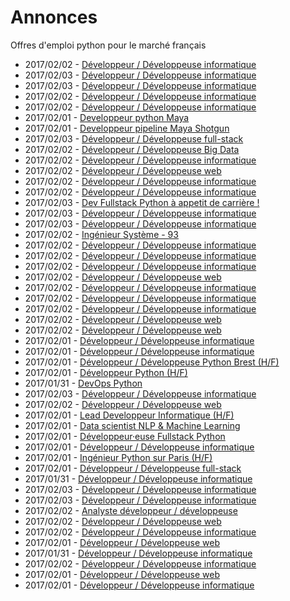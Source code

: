 # Annonces

Offres d'emploi python pour le marché français

* 2017/02/02 - [Développeur / Développeuse informatique](http://www.pyjobs.fr/jobs/details/4817/developpeur-developpeuse-informatique "Développeur / Développeuse informatique")
* 2017/02/03 - [Développeur / Développeuse informatique](http://www.pyjobs.fr/jobs/details/4831/developpeur-developpeuse-informatique "Développeur / Développeuse informatique")
* 2017/02/03 - [Développeur / Développeuse informatique](http://www.pyjobs.fr/jobs/details/4830/developpeur-developpeuse-informatique "Développeur / Développeuse informatique")
* 2017/02/02 - [Développeur / Développeuse informatique](http://www.pyjobs.fr/jobs/details/4815/developpeur-developpeuse-informatique "Développeur / Développeuse informatique")
* 2017/02/02 - [Développeur / Développeuse informatique](http://www.pyjobs.fr/jobs/details/4814/developpeur-developpeuse-informatique "Développeur / Développeuse informatique")
* 2017/02/01 - [Developpeur python Maya](http://www.pyjobs.fr/jobs/details/4801/developpeur-python-maya "Developpeur python Maya")
* 2017/02/01 - [Developpeur pipeline Maya Shotgun](http://www.pyjobs.fr/jobs/details/4802/developpeur-pipeline-maya-shotgun "Developpeur pipeline Maya Shotgun")
* 2017/02/03 - [Développeur / Développeuse full-stack](http://www.pyjobs.fr/jobs/details/4829/developpeur-developpeuse-full-stack "Développeur / Développeuse full-stack")
* 2017/02/02 - [Développeur / Développeuse Big Data](http://www.pyjobs.fr/jobs/details/4809/developpeur-developpeuse-big-data "Développeur / Développeuse Big Data")
* 2017/02/02 - [Développeur / Développeuse informatique](http://www.pyjobs.fr/jobs/details/4816/developpeur-developpeuse-informatique "Développeur / Développeuse informatique")
* 2017/02/02 - [Développeur / Développeuse web](http://www.pyjobs.fr/jobs/details/4812/developpeur-developpeuse-web "Développeur / Développeuse web")
* 2017/02/02 - [Développeur / Développeuse informatique](http://www.pyjobs.fr/jobs/details/4813/developpeur-developpeuse-informatique "Développeur / Développeuse informatique")
* 2017/02/02 - [Développeur / Développeuse informatique](http://www.pyjobs.fr/jobs/details/4810/developpeur-developpeuse-informatique "Développeur / Développeuse informatique")
* 2017/02/03 - [Dev Fullstack Python à appetit de carrière !](http://www.pyjobs.fr/jobs/details/4836/dev-fullstack-python-a-appetit-de-carriere "Dev Fullstack Python à appetit de carrière !")
* 2017/02/03 - [Développeur / Développeuse informatique](http://www.pyjobs.fr/jobs/details/4828/developpeur-developpeuse-informatique "Développeur / Développeuse informatique")
* 2017/02/03 - [Développeur / Développeuse informatique](http://www.pyjobs.fr/jobs/details/4827/developpeur-developpeuse-informatique "Développeur / Développeuse informatique")
* 2017/02/02 - [Ingénieur Système - 93](http://www.pyjobs.fr/jobs/details/4823/ingenieur-systeme-93 "Ingénieur Système - 93")
* 2017/02/02 - [Développeur / Développeuse informatique](http://www.pyjobs.fr/jobs/details/4806/developpeur-developpeuse-informatique "Développeur / Développeuse informatique")
* 2017/02/02 - [Développeur / Développeuse informatique](http://www.pyjobs.fr/jobs/details/4811/developpeur-developpeuse-informatique "Développeur / Développeuse informatique")
* 2017/02/02 - [Développeur / Développeuse informatique](http://www.pyjobs.fr/jobs/details/4807/developpeur-developpeuse-informatique "Développeur / Développeuse informatique")
* 2017/02/02 - [Développeur / Développeuse web](http://www.pyjobs.fr/jobs/details/4808/developpeur-developpeuse-web "Développeur / Développeuse web")
* 2017/02/02 - [Développeur / Développeuse informatique](http://www.pyjobs.fr/jobs/details/4805/developpeur-developpeuse-informatique "Développeur / Développeuse informatique")
* 2017/02/02 - [Développeur / Développeuse informatique](http://www.pyjobs.fr/jobs/details/4821/developpeur-developpeuse-informatique "Développeur / Développeuse informatique")
* 2017/02/02 - [Développeur / Développeuse informatique](http://www.pyjobs.fr/jobs/details/4822/developpeur-developpeuse-informatique "Développeur / Développeuse informatique")
* 2017/02/02 - [Développeur / Développeuse web](http://www.pyjobs.fr/jobs/details/4820/developpeur-developpeuse-web "Développeur / Développeuse web")
* 2017/02/02 - [Développeur / Développeuse web](http://www.pyjobs.fr/jobs/details/4804/developpeur-developpeuse-web "Développeur / Développeuse web")
* 2017/02/01 - [Développeur / Développeuse informatique](http://www.pyjobs.fr/jobs/details/4799/developpeur-developpeuse-informatique "Développeur / Développeuse informatique")
* 2017/02/01 - [Développeur / Développeuse informatique](http://www.pyjobs.fr/jobs/details/4800/developpeur-developpeuse-informatique "Développeur / Développeuse informatique")
* 2017/02/01 - [Développeur / Développeuse Python Brest (H/F)](http://www.pyjobs.fr/jobs/details/4797/developpeur-developpeuse-python-brest-h-f "Développeur / Développeuse Python Brest (H/F)")
* 2017/02/01 - [Développeur Python (H/F)](http://www.pyjobs.fr/jobs/details/4798/developpeur-python-h-f "Développeur Python (H/F)")
* 2017/01/31 - [DevOps Python](http://www.pyjobs.fr/jobs/details/4783/devops-python "DevOps Python")
* 2017/02/03 - [Développeur / Développeuse informatique](http://www.pyjobs.fr/jobs/details/4835/developpeur-developpeuse-informatique "Développeur / Développeuse informatique")
* 2017/02/02 - [Développeur / Développeuse web](http://www.pyjobs.fr/jobs/details/4819/developpeur-developpeuse-web "Développeur / Développeuse web")
* 2017/02/01 - [Lead Developpeur Informatique (H/F)](http://www.pyjobs.fr/jobs/details/4803/lead-developpeur-informatique-h-f "Lead Developpeur Informatique (H/F)")
* 2017/02/01 - [Data scientist NLP & Machine Learning](http://www.pyjobs.fr/jobs/details/4795/data-scientist-nlp-machine-learning "Data scientist NLP & Machine Learning")
* 2017/02/01 - [Développeur·euse Fullstack Python](http://www.pyjobs.fr/jobs/details/4794/developpeur-euse-fullstack-python "Développeur·euse Fullstack Python")
* 2017/02/01 - [Développeur / Développeuse informatique](http://www.pyjobs.fr/jobs/details/4792/developpeur-developpeuse-informatique "Développeur / Développeuse informatique")
* 2017/02/01 - [Ingénieur Python sur Paris (H/F)](http://www.pyjobs.fr/jobs/details/4790/ingenieur-python-sur-paris-h-f "Ingénieur Python sur Paris (H/F)")
* 2017/02/01 - [Développeur / Développeuse full-stack](http://www.pyjobs.fr/jobs/details/4796/developpeur-developpeuse-full-stack "Développeur / Développeuse full-stack")
* 2017/01/31 - [Développeur / Développeuse informatique](http://www.pyjobs.fr/jobs/details/4778/developpeur-developpeuse-informatique "Développeur / Développeuse informatique")
* 2017/02/03 - [Développeur / Développeuse informatique](http://www.pyjobs.fr/jobs/details/4833/developpeur-developpeuse-informatique "Développeur / Développeuse informatique")
* 2017/02/03 - [Développeur / Développeuse informatique](http://www.pyjobs.fr/jobs/details/4834/developpeur-developpeuse-informatique "Développeur / Développeuse informatique")
* 2017/02/02 - [Analyste développeur / développeuse](http://www.pyjobs.fr/jobs/details/4826/analyste-developpeur-developpeuse "Analyste développeur / développeuse")
* 2017/02/02 - [Développeur / Développeuse web](http://www.pyjobs.fr/jobs/details/4818/developpeur-developpeuse-web "Développeur / Développeuse web")
* 2017/02/02 - [Développeur / Développeuse informatique](http://www.pyjobs.fr/jobs/details/4825/developpeur-developpeuse-informatique "Développeur / Développeuse informatique")
* 2017/02/01 - [Développeur / Développeuse web](http://www.pyjobs.fr/jobs/details/4793/developpeur-developpeuse-web "Développeur / Développeuse web")
* 2017/01/31 - [Développeur / Développeuse informatique](http://www.pyjobs.fr/jobs/details/4784/developpeur-developpeuse-informatique "Développeur / Développeuse informatique")
* 2017/02/02 - [Développeur / Développeuse informatique](http://www.pyjobs.fr/jobs/details/4824/developpeur-developpeuse-informatique "Développeur / Développeuse informatique")
* 2017/02/01 - [Développeur / Développeuse web](http://www.pyjobs.fr/jobs/details/4791/developpeur-developpeuse-web "Développeur / Développeuse web")
* 2017/02/01 - [Développeur / Développeuse informatique](http://www.pyjobs.fr/jobs/details/4789/developpeur-developpeuse-informatique "Développeur / Développeuse informatique")

